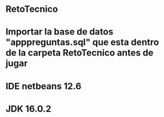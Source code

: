 # RetoTecnico
# Importar la base de datos "apppreguntas.sql" que esta dentro de la carpeta RetoTecnico antes de jugar
# IDE netbeans 12.6
# JDK 16.0.2
